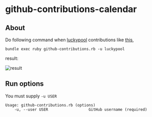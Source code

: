 github-contributions-calendar
=============================

## About

Do following command when [luckypool](https://github.com/luckypool) contributions like [this](https://dl.dropboxusercontent.com/u/1971404/images/github-capture.png), 

```
bundle exec ruby github-contributions.rb -u luckypool
```

result:

![result](https://dl.dropboxusercontent.com/u/1971404/images/result-capture.png)


## Run options

You must supply `-u USER`

```
Usage: github-contributions.rb (options)
    -u, --user USER                  GitHub username (required)
```
